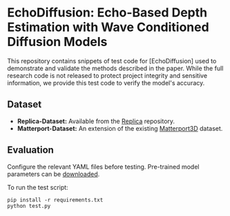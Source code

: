 # EchoDiffusion: Echo-Based Depth Estimation with Wave Conditioned Diffusion Models

This repository contains snippets of test code for [EchoDiffusion] used to demonstrate and validate the methods described in the paper. While the full research code is not released to protect project integrity and sensitive information, we provide this test code to verify the model's accuracy.

## Dataset

* **Replica-Dataset:** Available from the [Replica](https://github.com/facebookresearch/VisualEchoes) repository. 
* **Matterport-Dataset:** An extension of the existing [Matterport3D](https://niessner.github.io/Matterport/) dataset.

## Evaluation

Configure the relevant YAML files before testing. Pre-trained model parameters can be [downloaded](https://drive.google.com/file/d/15MLo6jRcxtDE-xNHwRy5lpVAwz1pBCAY/view?usp=drive_link).

To run the test script:
```
pip install -r requirements.txt
python test.py
```

